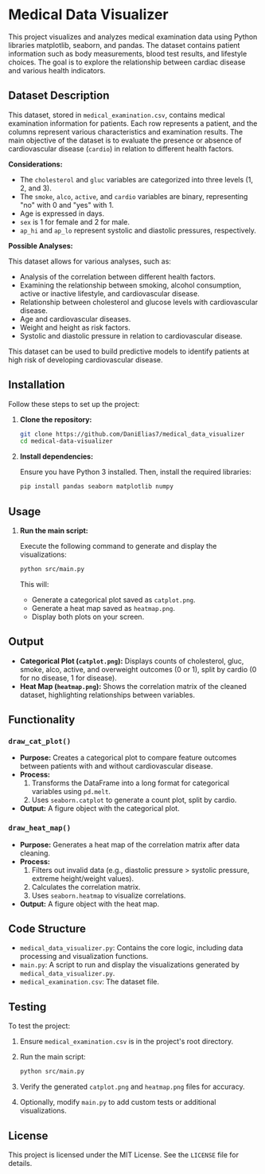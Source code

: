 # Medical Data Visualizer

This project visualizes and analyzes medical examination data using Python libraries matplotlib, seaborn, and pandas. The dataset contains patient information such as body measurements, blood test results, and lifestyle choices. The goal is to explore the relationship between cardiac disease and various health indicators.

## Dataset Description

This dataset, stored in `medical_examination.csv`, contains medical examination information for patients. Each row represents a patient, and the columns represent various characteristics and examination results. The main objective of the dataset is to evaluate the presence or absence of cardiovascular disease (`cardio`) in relation to different health factors.

**Considerations:**

*   The `cholesterol` and `gluc` variables are categorized into three levels (1, 2, and 3).
*   The `smoke`, `alco`, `active`, and `cardio` variables are binary, representing "no" with 0 and "yes" with 1.
*   Age is expressed in days.
*   `sex` is 1 for female and 2 for male.
*   `ap_hi` and `ap_lo` represent systolic and diastolic pressures, respectively.

**Possible Analyses:**

This dataset allows for various analyses, such as:

*   Analysis of the correlation between different health factors.
*   Examining the relationship between smoking, alcohol consumption, active or inactive lifestyle, and cardiovascular disease.
*   Relationship between cholesterol and glucose levels with cardiovascular disease.
*   Age and cardiovascular diseases.
*   Weight and height as risk factors.
*   Systolic and diastolic pressure in relation to cardiovascular disease.

This dataset can be used to build predictive models to identify patients at high risk of developing cardiovascular disease.

## Installation

Follow these steps to set up the project:

1.  **Clone the repository:**

    ```bash
    git clone https://github.com/DaniElias7/medical_data_visualizer
    cd medical-data-visualizer
    ```

2.  **Install dependencies:**

    Ensure you have Python 3 installed. Then, install the required libraries:

    ```bash
    pip install pandas seaborn matplotlib numpy
    ```

## Usage

1.  **Run the main script:**

    Execute the following command to generate and display the visualizations:

    ```bash
    python src/main.py
    ```

    This will:

    *   Generate a categorical plot saved as `catplot.png`.
    *   Generate a heat map saved as `heatmap.png`.
    *   Display both plots on your screen.

## Output

*   **Categorical Plot (`catplot.png`):** Displays counts of cholesterol, gluc, smoke, alco, active, and overweight outcomes (0 or 1), split by cardio (0 for no disease, 1 for disease).
*   **Heat Map (`heatmap.png`):** Shows the correlation matrix of the cleaned dataset, highlighting relationships between variables.

## Functionality

### `draw_cat_plot()`

*   **Purpose:** Creates a categorical plot to compare feature outcomes between patients with and without cardiovascular disease.
*   **Process:**
    1.  Transforms the DataFrame into a long format for categorical variables using `pd.melt`.
    2.  Uses `seaborn.catplot` to generate a count plot, split by cardio.
*   **Output:** A figure object with the categorical plot.

### `draw_heat_map()`

*   **Purpose:** Generates a heat map of the correlation matrix after data cleaning.
*   **Process:**
    1.  Filters out invalid data (e.g., diastolic pressure > systolic pressure, extreme height/weight values).
    2.  Calculates the correlation matrix.
    3.  Uses `seaborn.heatmap` to visualize correlations.
*   **Output:** A figure object with the heat map.

## Code Structure

*   `medical_data_visualizer.py`: Contains the core logic, including data processing and visualization functions.
*   `main.py`: A script to run and display the visualizations generated by `medical_data_visualizer.py`.
*   `medical_examination.csv`: The dataset file.

## Testing

To test the project:

1.  Ensure `medical_examination.csv` is in the project's root directory.
2.  Run the main script:

    ```bash
    python src/main.py
    ```

3.  Verify the generated `catplot.png` and `heatmap.png` files for accuracy.
4. Optionally, modify `main.py` to add custom tests or additional visualizations.

## License

This project is licensed under the MIT License. See the `LICENSE` file for details.
